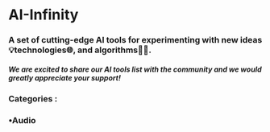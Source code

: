 # AI-Infinity 

### A set of cutting-edge AI tools for experimenting with new ideas💡technologies🌐, and algorithms👨‍💻.

##### We are excited to share our AI tools list with the community and we would greatly appreciate your support!

### Categories :

### •Audio






